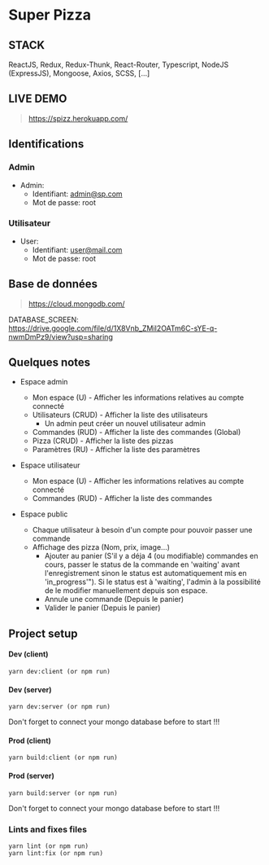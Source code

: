 # Super Pizza

## STACK

ReactJS, Redux, Redux-Thunk, React-Router, Typescript, NodeJS (ExpressJS), Mongoose, Axios, SCSS, [...]

## LIVE DEMO

> https://spizz.herokuapp.com/

## Identifications

### Admin

-   Admin:
    -   Identifiant: admin@sp.com
    -   Mot de passe: root

### Utilisateur

-   User:
    -   Identifiant: user@mail.com
    -   Mot de passe: root

## Base de données

> https://cloud.mongodb.com/

DATABASE_SCREEN: https://drive.google.com/file/d/1X8Vnb_ZMiI2OATm6C-sYE-q-nwmDmPz9/view?usp=sharing

## Quelques notes

-   Espace admin

    -   Mon espace (U) - Afficher les informations relatives au compte connecté
    -   Utilisateurs (CRUD) - Afficher la liste des utilisateurs
        -   Un admin peut créer un nouvel utilisateur admin
    -   Commandes (RUD) - Afficher la liste des commandes (Global)
    -   Pizza (CRUD) - Afficher la liste des pizzas
    -   Paramètres (RU) - Afficher la liste des paramètres

-   Espace utilisateur

    -   Mon espace (U) - Afficher les informations relatives au compte connecté
    -   Commandes (RUD) - Afficher la liste des commandes

-   Espace public
    -   Chaque utilisateur à besoin d'un compte pour pouvoir passer une commande
    -   Affichage des pizza (Nom, prix, image...)
        -   Ajouter au panier (S'il y a déja 4 (ou modifiable) commandes en cours, passer le status de la commande
            en 'waiting' avant l'enregistrement sinon le status est automatiquement mis en 'in_progress'"). Si le status est à 'waiting', l'admin à la possibilité de le modifier manuellement depuis son espace.
        -   Annule une commande (Depuis le panier)
        -   Valider le panier (Depuis le panier)

## Project setup

#### Dev (client)

```
yarn dev:client (or npm run)
```

#### Dev (server)

```
yarn dev:server (or npm run)
```

Don't forget to connect your mongo database before to start !!!

#### Prod (client)

```
yarn build:client (or npm run)
```

#### Prod (server)

```
yarn build:server (or npm run)
```

Don't forget to connect your mongo database before to start !!!

### Lints and fixes files

```
yarn lint (or npm run)
yarn lint:fix (or npm run)
```
